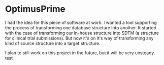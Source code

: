 # OptimusPrime
I had the idea for this piece of software at work. I wanted a tool supporting the process of transforming one database structure into another. It started with the case of transforming our in-house structure into SDTM (a structure for clinical trial submissions). But now it's on it's way of transforming any kind of  source structure into a target structure.

I plan to still work on this project in the future, but it will be very unsteady.
test